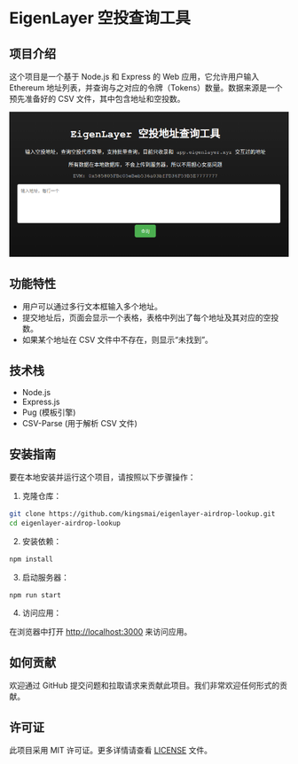 # EigenLayer 空投查询工具

## 项目介绍

这个项目是一个基于 Node.js 和 Express 的 Web 应用，它允许用户输入 Ethereum 地址列表，并查询与之对应的令牌（Tokens）数量。数据来源是一个预先准备好的 CSV 文件，其中包含地址和空投数。

![Screenshot](demo.png)

## 功能特性

- 用户可以通过多行文本框输入多个地址。
- 提交地址后，页面会显示一个表格，表格中列出了每个地址及其对应的空投数。
- 如果某个地址在 CSV 文件中不存在，则显示“未找到”。

## 技术栈

- Node.js
- Express.js
- Pug (模板引擎)
- CSV-Parse (用于解析 CSV 文件)

## 安装指南

要在本地安装并运行这个项目，请按照以下步骤操作：

1. 克隆仓库：

```bash
git clone https://github.com/kingsmai/eigenlayer-airdrop-lookup.git
cd eigenlayer-airdrop-lookup
```

2. 安装依赖：

```bash
npm install
```

3. 启动服务器：

```bash
npm run start
```

4. 访问应用：

在浏览器中打开 [http://localhost:3000](http://localhost:3000) 来访问应用。

## 如何贡献

欢迎通过 GitHub 提交问题和拉取请求来贡献此项目。我们非常欢迎任何形式的贡献。

## 许可证

此项目采用 MIT 许可证。更多详情请查看 [LICENSE](LICENSE) 文件。
